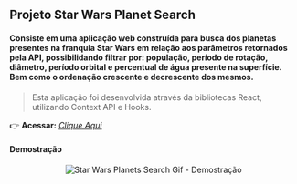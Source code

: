 ## Projeto Star Wars Planet Search

#### Consiste em uma aplicação web construída para busca dos planetas presentes na franquia Star Wars em relação aos parâmetros retornados pela API, possibilidando filtrar por: população, período de rotação, diâmetro, período orbital e percentual de água presente na superfície. Bem como o ordenação crescente e decrescente dos mesmos.
> Esta aplicação foi desenvolvida através da bibliotecas React, utilizando Context API e Hooks.

:point_right: **Acessar:** _[Clique Aqui](colocar)_

#### Demostração
<p align="center">
  <img src="https://github.com/guilherme-ac-fernandes/starwars-planets-search/blob/main/starwars-planets-search.gif" alt="Star Wars Planets Search Gif - Demostração"/>
</p>
